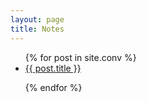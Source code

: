 ```yaml
---
layout: page
title: Notes
---
```


<ul class="posts">
  {% for post in site.conv %}
    <li itemscope>
      <a href="{{ site.github.url }}{{ post.url }}">{{ post.title }}</a>
    </li>

  {% endfor %}
</ul>
